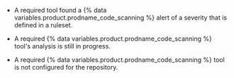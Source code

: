 - A required tool found a {% data variables.product.prodname_code_scanning %} alert of a severity that is defined in a ruleset.

- A required {% data variables.product.prodname_code_scanning %} tool's analysis is still in progress.

- A required {% data variables.product.prodname_code_scanning %} tool is not configured for the repository.
